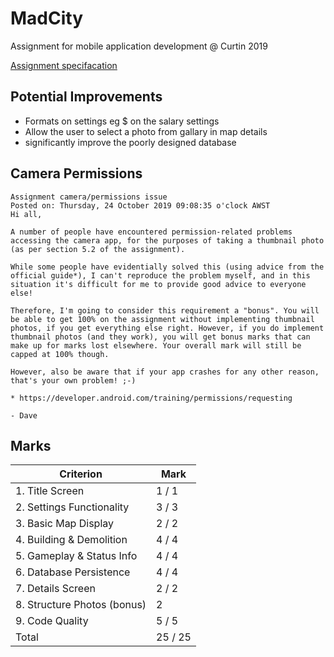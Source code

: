 # MadCity
Assignment for mobile application development @ Curtin 2019

[Assignment specifacation](./MAD_2019s2_Assignment.pdf)
## Potential Improvements
* Formats on settings eg $ on the salary settings
* Allow the user to select a photo from gallary in map details
* significantly improve the poorly designed database

## Camera Permissions
```
Assignment camera/permissions issue
Posted on: Thursday, 24 October 2019 09:08:35 o'clock AWST
Hi all,

A number of people have encountered permission-related problems accessing the camera app, for the purposes of taking a thumbnail photo (as per section 5.2 of the assignment).

While some people have evidentially solved this (using advice from the official guide*), I can't reproduce the problem myself, and in this situation it's difficult for me to provide good advice to everyone else!

Therefore, I'm going to consider this requirement a "bonus". You will be able to get 100% on the assignment without implementing thumbnail photos, if you get everything else right. However, if you do implement thumbnail photos (and they work), you will get bonus marks that can make up for marks lost elsewhere. Your overall mark will still be capped at 100% though.

However, also be aware that if your app crashes for any other reason, that's your own problem! ;-)

* https://developer.android.com/training/permissions/requesting

- Dave
```

## Marks 

| Criterion                   | Mark    |
|-----------------------------|---------|
| 1. Title Screen             | 1 / 1   |
| 2. Settings Functionality   | 3 / 3   |
| 3. Basic Map Display        | 2 / 2   |
| 4. Building & Demolition    | 4 / 4   |
| 5. Gameplay & Status Info   | 4 / 4   |
| 6. Database Persistence     | 4 / 4   |
| 7. Details Screen           | 2 / 2   |
| 8. Structure Photos (bonus) | 2       |
| 9. Code Quality             | 5 / 5   |
| Total                       | 25 / 25 |
